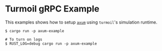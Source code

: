 # Turmoil gRPC Example

This examples shows how to setup [`axum`] using `turmoil`'s simulation runtime.

```
$ cargo run -p axum-example

# To turn on logs
$ RUST_LOG=debug cargo run -p axum-example
```

[`axum`]: https://github.com/tokio-rs/axum
